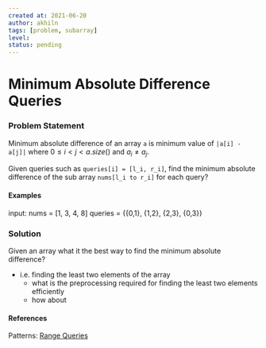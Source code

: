 ```yaml
---
created at: 2021-06-20 
author: akhiln
tags: [problem, subarray]
level: 
status: pending
---
```


# Minimum Absolute Difference Queries 
### Problem Statement
Minimum absolute difference of an array `a` is minimum value of `|a[i] - a[j]|` where $0 \le i < j < a.size()$ and $a_i \ne a_j$. 

Given queries such as `queries[i] = [l_i, r_i]`, find the minimum absolute difference of the sub array `nums[l_i to r_i]` for each query?

#### Examples
input: nums = [1, 3, 4, 8] queries = {{0,1}, {1,2}, {2,3}, {0,3}}


### Solution
Given an array what it the best way to find the minimum absolute difference?
- i.e. finding the least two elements of the array
	- what is the preprocessing required for finding the least two elements efficiently
	- how about 

#### References

Patterns: [Range Queries](Range%20Queries.md)